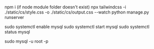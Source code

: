 npm i (if node module folder doesn't exist)
npx tailwindcss -i ./static/cs/style.css -o ./static/cs/output.css --watch
python manage.py runserver

sudo systemctl enable mysql
sudo systemctl start mysql
sudo systemctl status mysql

sudo mysql -u root -p